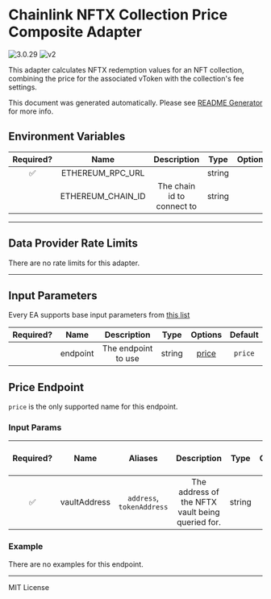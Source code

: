 # Chainlink NFTX Collection Price Composite Adapter

![3.0.29](https://img.shields.io/github/package-json/v/smartcontractkit/external-adapters-js?filename=packages/composites/nftx/package.json) ![v2](https://img.shields.io/badge/framework%20version-v2-blueviolet)

This adapter calculates NFTX redemption values for an NFT collection, combining the price for the associated vToken with the collection's fee settings.

This document was generated automatically. Please see [README Generator](../../scripts#readme-generator) for more info.

## Environment Variables

| Required? |       Name        |        Description         |  Type  | Options | Default |
| :-------: | :---------------: | :------------------------: | :----: | :-----: | :-----: |
|    ✅     | ETHEREUM_RPC_URL  |                            | string |         |         |
|           | ETHEREUM_CHAIN_ID | The chain id to connect to | string |         |   `1`   |

---

## Data Provider Rate Limits

There are no rate limits for this adapter.

---

## Input Parameters

Every EA supports base input parameters from [this list](../../core/bootstrap#base-input-parameters)

| Required? |   Name   |     Description     |  Type  |         Options          | Default |
| :-------: | :------: | :-----------------: | :----: | :----------------------: | :-----: |
|           | endpoint | The endpoint to use | string | [price](#price-endpoint) | `price` |

## Price Endpoint

`price` is the only supported name for this endpoint.

### Input Params

| Required? |     Name     |          Aliases          |                   Description                    |  Type  | Options | Default | Depends On | Not Valid With |
| :-------: | :----------: | :-----------------------: | :----------------------------------------------: | :----: | :-----: | :-----: | :--------: | :------------: |
|    ✅     | vaultAddress | `address`, `tokenAddress` | The address of the NFTX vault being queried for. | string |         |         |            |                |

### Example

There are no examples for this endpoint.

---

MIT License
